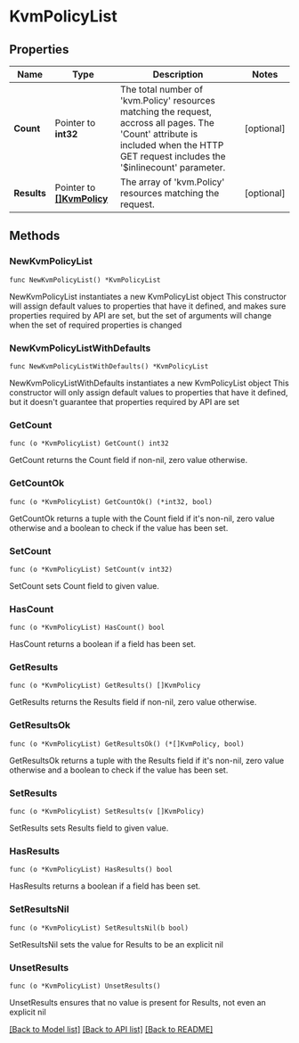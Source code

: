 # KvmPolicyList

## Properties

Name | Type | Description | Notes
------------ | ------------- | ------------- | -------------
**Count** | Pointer to **int32** | The total number of &#39;kvm.Policy&#39; resources matching the request, accross all pages. The &#39;Count&#39; attribute is included when the HTTP GET request includes the &#39;$inlinecount&#39; parameter. | [optional] 
**Results** | Pointer to [**[]KvmPolicy**](kvm.Policy.md) | The array of &#39;kvm.Policy&#39; resources matching the request. | [optional] 

## Methods

### NewKvmPolicyList

`func NewKvmPolicyList() *KvmPolicyList`

NewKvmPolicyList instantiates a new KvmPolicyList object
This constructor will assign default values to properties that have it defined,
and makes sure properties required by API are set, but the set of arguments
will change when the set of required properties is changed

### NewKvmPolicyListWithDefaults

`func NewKvmPolicyListWithDefaults() *KvmPolicyList`

NewKvmPolicyListWithDefaults instantiates a new KvmPolicyList object
This constructor will only assign default values to properties that have it defined,
but it doesn't guarantee that properties required by API are set

### GetCount

`func (o *KvmPolicyList) GetCount() int32`

GetCount returns the Count field if non-nil, zero value otherwise.

### GetCountOk

`func (o *KvmPolicyList) GetCountOk() (*int32, bool)`

GetCountOk returns a tuple with the Count field if it's non-nil, zero value otherwise
and a boolean to check if the value has been set.

### SetCount

`func (o *KvmPolicyList) SetCount(v int32)`

SetCount sets Count field to given value.

### HasCount

`func (o *KvmPolicyList) HasCount() bool`

HasCount returns a boolean if a field has been set.

### GetResults

`func (o *KvmPolicyList) GetResults() []KvmPolicy`

GetResults returns the Results field if non-nil, zero value otherwise.

### GetResultsOk

`func (o *KvmPolicyList) GetResultsOk() (*[]KvmPolicy, bool)`

GetResultsOk returns a tuple with the Results field if it's non-nil, zero value otherwise
and a boolean to check if the value has been set.

### SetResults

`func (o *KvmPolicyList) SetResults(v []KvmPolicy)`

SetResults sets Results field to given value.

### HasResults

`func (o *KvmPolicyList) HasResults() bool`

HasResults returns a boolean if a field has been set.

### SetResultsNil

`func (o *KvmPolicyList) SetResultsNil(b bool)`

 SetResultsNil sets the value for Results to be an explicit nil

### UnsetResults
`func (o *KvmPolicyList) UnsetResults()`

UnsetResults ensures that no value is present for Results, not even an explicit nil

[[Back to Model list]](../README.md#documentation-for-models) [[Back to API list]](../README.md#documentation-for-api-endpoints) [[Back to README]](../README.md)


